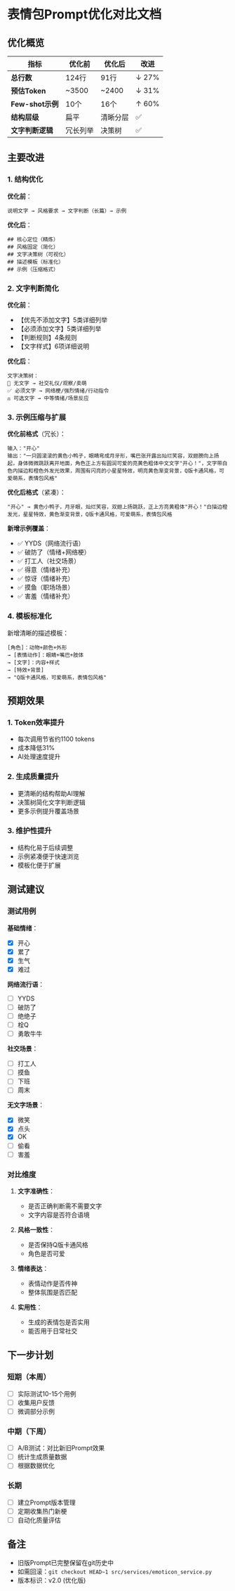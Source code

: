 # 表情包Prompt优化对比文档

## 优化概览

| 指标 | 优化前 | 优化后 | 改进 |
|------|--------|--------|------|
| **总行数** | 124行 | 91行 | ↓ 27% |
| **预估Token** | ~3500 | ~2400 | ↓ 31% |
| **Few-shot示例** | 10个 | 16个 | ↑ 60% |
| **结构层级** | 扁平 | 清晰分层 | ✅ |
| **文字判断逻辑** | 冗长列举 | 决策树 | ✅ |

## 主要改进

### 1. 结构优化

**优化前**：
```
说明文字 → 风格要求 → 文字判断（长篇）→ 示例
```

**优化后**：
```
## 核心定位（精炼）
## 风格固定（简化）
## 文字决策树（可视化）
## 描述模板（标准化）
## 示例（压缩格式）
```

### 2. 文字判断简化

**优化前**：
- 【优先不添加文字】5类详细列举
- 【必须添加文字】5类详细列举
- 【判断规则】4条规则
- 【文字样式】6项详细说明

**优化后**：
```
文字决策树：
🚫 无文字 → 社交礼仪/观察/卖萌
✅ 必须文字 → 网络梗/强烈情绪/行动指令
⚖️ 可选文字 → 中等情绪/场景反应
```

### 3. 示例压缩与扩展

**优化前格式**（冗长）：
```
输入："开心"
输出："一只圆滚滚的黄色小鸭子，眼睛弯成月牙形，嘴巴张开露出灿烂笑容，双翅膀向上扬起，身体微微跳跃离开地面，角色正上方有圆润可爱的亮黄色粗体中文文字"开心！"，文字带白色内描边和橙色外发光效果，周围有闪亮的小星星特效，明亮黄色渐变背景，Q版卡通风格，可爱萌系，表情包风格"
```

**优化后格式**（紧凑）：
```
"开心" → 黄色小鸭子，月牙眼，灿烂笑容，双翅上扬跳跃，正上方亮黄粗体"开心！"白描边橙发光，星星特效，黄色渐变背景，Q版卡通风格，可爱萌系，表情包风格
```

**新增示例覆盖**：
- ✅ YYDS（网络流行语）
- ✅ 破防了（情绪+网络梗）
- ✅ 打工人（社交场景）
- ✅ 得意（情绪补充）
- ✅ 惊讶（情绪补充）
- ✅ 摸鱼（职场场景）
- ✅ 害羞（情绪补充）

### 4. 模板标准化

新增清晰的描述模板：
```
[角色]：动物+颜色+外形
→ [表情动作]：眼睛+嘴巴+肢体
→ [文字]：内容+样式
→ [特效+背景]
→ "Q版卡通风格，可爱萌系，表情包风格"
```

## 预期效果

### 1. Token效率提升
- 每次调用节省约1100 tokens
- 成本降低31%
- AI处理速度提升

### 2. 生成质量提升
- 更清晰的结构帮助AI理解
- 决策树简化文字判断逻辑
- 更多示例提升覆盖场景

### 3. 维护性提升
- 结构化易于后续调整
- 示例紧凑便于快速浏览
- 模板化便于扩展

## 测试建议

### 测试用例

**基础情绪**：
- [x] 开心
- [x] 累了
- [x] 生气
- [x] 难过

**网络流行语**：
- [ ] YYDS
- [ ] 破防了
- [ ] 绝绝子
- [ ] 栓Q
- [ ] 勇敢牛牛

**社交场景**：
- [ ] 打工人
- [ ] 摸鱼
- [ ] 下班
- [ ] 周末

**无文字场景**：
- [x] 微笑
- [x] 点头
- [x] OK
- [ ] 偷看
- [ ] 害羞

### 对比维度

1. **文字准确性**：
   - 是否正确判断需不需要文字
   - 文字内容是否符合语境

2. **风格一致性**：
   - 是否保持Q版卡通风格
   - 角色是否可爱

3. **情绪表达**：
   - 表情动作是否传神
   - 整体氛围是否匹配

4. **实用性**：
   - 生成的表情包是否实用
   - 能否用于日常社交

## 下一步计划

### 短期（本周）
- [ ] 实际测试10-15个用例
- [ ] 收集用户反馈
- [ ] 微调部分示例

### 中期（下周）
- [ ] A/B测试：对比新旧Prompt效果
- [ ] 统计生成质量数据
- [ ] 根据数据优化

### 长期
- [ ] 建立Prompt版本管理
- [ ] 定期收集热门新梗
- [ ] 自动化质量评估

## 备注

- 旧版Prompt已完整保留在git历史中
- 如需回滚：`git checkout HEAD~1 src/services/emoticon_service.py`
- 版本标识：v2.0 (优化版)
